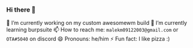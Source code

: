 ### Hi there 👋

<!--
**ota0912/ota0912** is a ✨ _special_ ✨ repository because its `README.md` (this file) appears on your GitHub profile.

Here are some ideas to get you started:

- 🔭 I’m currently working on ...
- 🌱 I’m currently learning ...
- 👯 I’m looking to collaborate on ...
- 🤔 I’m looking for help with ...
- 💬 Ask me about ...
- 📫 How to reach me: ...
- 😄 Pronouns: ...
- ⚡ Fun fact: ...
-->

🔭 I’m currently working on my custom awesomewm build
🌱 I’m currently learning burpsuite
📫 How to reach me: `malekm09122003@gmail.com` or `OTA#5040` on discord
😄 Pronouns: he/him
⚡ Fun fact: I like pizza :)

